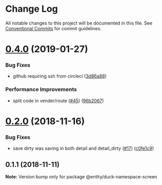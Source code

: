 # Change Log

All notable changes to this project will be documented in this file.
See [Conventional Commits](https://conventionalcommits.org) for commit guidelines.

# [0.4.0](https://github.com/gnowth/react/compare/v0.2.0...v0.4.0) (2019-01-27)


### Bug Fixes

* github requiring ssh from circleci ([3d86a88](https://github.com/gnowth/react/commit/3d86a88))


### Performance Improvements

* split code in vender/route ([#45](https://github.com/gnowth/react/issues/45)) ([96b2067](https://github.com/gnowth/react/commit/96b2067))





# [0.2.0](https://github.com/gnowth/react/compare/v0.1.1...v0.2.0) (2018-11-16)


### Bug Fixes

* save dirty was saving in both detail and detail_dirty ([#17](https://github.com/gnowth/react/issues/17)) ([c0fe1c9](https://github.com/gnowth/react/commit/c0fe1c9))





## 0.1.1 (2018-11-11)

**Note:** Version bump only for package @entity/duck-namespace-screen
